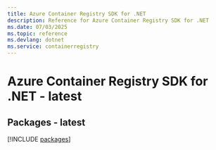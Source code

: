 ```yaml
---
title: Azure Container Registry SDK for .NET
description: Reference for Azure Container Registry SDK for .NET
ms.date: 07/03/2025
ms.topic: reference
ms.devlang: dotnet
ms.service: containerregistry
---
```

# Azure Container Registry SDK for .NET - latest
## Packages - latest
[!INCLUDE [packages](container-registry-index.md)]